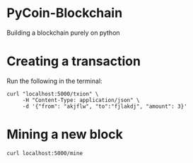 # PyCoin-Blockchain
Building a blockchain purely on python

# Creating a transaction
Run the following in the terminal:

```
curl "localhost:5000/txion" \
     -H "Content-Type: application/json" \
     -d '{"from": "akjflw", "to":"fjlakdj", "amount": 3}'
```
# Mining a new block

```
curl localhost:5000/mine
```
